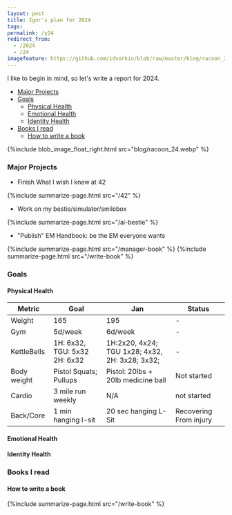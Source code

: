 ```yaml
---
layout: post
title: Igor's plan for 2024
tags:
permalink: /y24
redirect_from:
  - /2024
  - /24
imagefeature: https://github.com/idvorkin/blob/raw/master/blog/racoon_24.webp
---
```


I like to begin in mind, so let's write a report for 2024.

<!-- prettier-ignore-start -->
<!-- vim-markdown-toc GFM -->

- [Major Projects](#major-projects)
- [Goals](#goals)
    - [Physical Health](#physical-health)
    - [Emotional Health](#emotional-health)
    - [Identity Health](#identity-health)
- [Books I read](#books-i-read)
    - [How to write a book](#how-to-write-a-book)

<!-- vim-markdown-toc -->
<!-- prettier-ignore-end -->

{%include blob_image_float_right.html src="blog/racoon_24.webp" %}

### Major Projects

- Finish What I wish I knew at 42

{%include summarize-page.html src="/42" %}

- Work on my bestie/simulator/smilebox

{%include summarize-page.html src="/ai-bestie" %}

- "Publish" EM Handbook: be the EM everyone wants

{%include summarize-page.html src="/manager-book" %}
{%include summarize-page.html src="/write-book" %}

### Goals

#### Physical Health

| Metric      | Goal                         | Jan                                            | Status                 |
| ----------- | ---------------------------- | ---------------------------------------------- | ---------------------- |
| Weight      | 165                          | 195                                            | -                      |
| Gym         | 5d/week                      | 6d/week                                        | -                      |
| KettleBells | 1H: 6x32, TGU: 5x32 2H: 6x32 | 1H:2x20, 4x24; TGU 1x28; 4x32, 2H: 3x28; 3x32; | -                      |
| Body weight | Pistol Squats; Pullups       | Pistol: 20lbs + 20lb medicine ball             | Not started            |
| Cardio      | 3 mile run weekly            | N/A                                            | not started            |
| Back/Core   | 1 min hanging l-sit          | 20 sec hanging L-Sit                           | Recovering From injury |

#### Emotional Health

#### Identity Health

### Books I read

#### How to write a book

{%include summarize-page.html src="/write-book" %}
